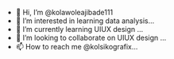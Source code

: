 - 👋 Hi, I’m @kolawoleajibade111
- 👀 I’m interested in learning data analysis...
- 🌱 I’m currently learning UIUX design ...
- 💞️ I’m looking to collaborate on UIUX design ...
- 📫 How to reach me @kolsikografix...

<!---
kolawoleajibade111/kolawoleajibade111 is a ✨ special ✨ repository because its `README.md` (this file) appears on your GitHub profile.
You can click the Preview link to take a look at your changes.
--->

